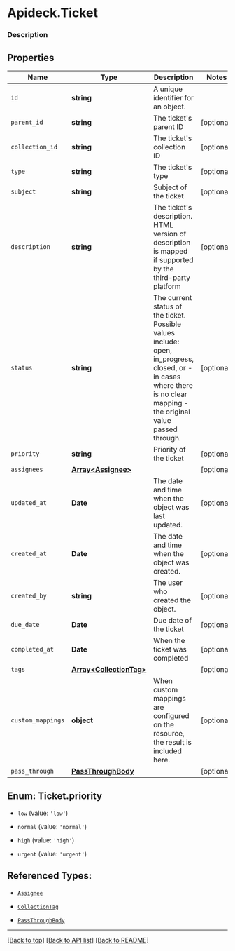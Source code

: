 # Apideck.Ticket

### Description

## Properties
Name | Type | Description | Notes
------------ | ------------- | ------------- | -------------
`id` | **string** | A unique identifier for an object. | 
`parent_id` | **string** | The ticket\'s parent ID | [optional] 
`collection_id` | **string** | The ticket\'s collection ID | [optional] 
`type` | **string** | The ticket\'s type | [optional] 
`subject` | **string** | Subject of the ticket | [optional] 
`description` | **string** | The ticket\'s description. HTML version of description is mapped if supported by the third-party platform | [optional] 
`status` | **string** | The current status of the ticket. Possible values include: open, in_progress, closed, or - in cases where there is no clear mapping - the original value passed through. | [optional] 
`priority` | **string** | Priority of the ticket | [optional] 
`assignees` | [**Array&lt;Assignee&gt;**](Assignee.md) |  | [optional] 
`updated_at` | **Date** | The date and time when the object was last updated. | [optional] 
`created_at` | **Date** | The date and time when the object was created. | [optional] 
`created_by` | **string** | The user who created the object. | [optional] 
`due_date` | **Date** | Due date of the ticket | [optional] 
`completed_at` | **Date** | When the ticket was completed | [optional] 
`tags` | [**Array&lt;CollectionTag&gt;**](CollectionTag.md) |  | [optional] 
`custom_mappings` | **object** | When custom mappings are configured on the resource, the result is included here. | [optional] 
`pass_through` | [**PassThroughBody**](PassThroughBody.md) |  | [optional] 





<a name="TicketPriority"></a>
## Enum: Ticket.priority


* `low` (value: `'low'`)

* `normal` (value: `'normal'`)

* `high` (value: `'high'`)

* `urgent` (value: `'urgent'`)




## Referenced Types:








* [`Assignee`](Assignee.md)





* [`CollectionTag`](CollectionTag.md)

* [`PassThroughBody`](PassThroughBody.md)

---

[[Back to top]](#) [[Back to API list]](../../../../README.md#documentation-for-api-endpoints) [[Back to README]](../../../../README.md)


